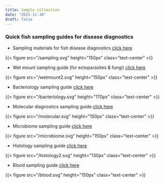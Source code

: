 ```yaml
---
title: Sample collection
date: "2021-11-30"
draft: false
---
```


### Quick fish sampling guides for disease diagnostics

- Sampling materials for fish disease diagnostics [click here](https://hdl.handle.net/20.500.12348/4836)

{{< figure src="/sampling.svg" height="150px" class="text-center" >}}

- Wet mount sampling guide (for ectoparasites & fungi) [click here](https://hdl.handle.net/20.500.12348/4837)

{{< figure src="/wetmount2.svg" height="150px" class="text-center" >}}

- Bacteriology sampling guide [click here](https://hdl.handle.net/20.500.12348/4840) 

{{< figure src="/bacteriology.svg" height="170px" class="text-center" >}}

- Molecular diagnostics sampling guide [click here](https://hdl.handle.net/20.500.12348/4841)

{{< figure src="/molecular.svg" height="150px" class="text-center" >}}

- Microbiome sampling guide [click here](https://hdl.handle.net/20.500.12348/4838)

{{< figure src="/microbiome.svg" height="150px" class="text-center" >}}

- Histology sampling guide [click here](https://hdl.handle.net/20.500.12348/4842)

{{< figure src="/histology2.svg" height="130px" class="text-center" >}}

- Blood sampling guide [click here](https://hdl.handle.net/20.500.12348/4839)

{{< figure src="/blood.svg" height="150px" class="text-center" >}}






